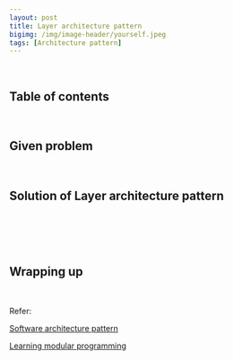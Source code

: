 ```yaml
---
layout: post
title: Layer architecture pattern
bigimg: /img/image-header/yourself.jpeg
tags: [Architecture pattern]
---
```





<br>

## Table of contents





<br>

## Given problem






<br>

## Solution of Layer architecture pattern






<br>

## 





<br>

## Wrapping up




<br>

Refer:

[Software architecture pattern]()

[Learning modular programming](http://file.allitebooks.com/20170627/Learning%20Modular%20Java%20Programming.pdf)